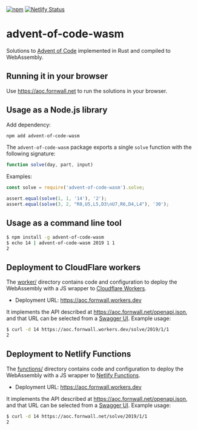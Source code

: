 [![npm](https://img.shields.io/npm/v/advent-of-code-wasm.svg)](https://www.npmjs.com/package/advent-of-code-wasm)
[![Netlify Status](https://api.netlify.com/api/v1/badges/8cb47a76-7cd7-4545-9f10-56ba075c8e41/deploy-status)](https://app.netlify.com/sites/mystifying-blackwell-9e705f/deploys)

# advent-of-code-wasm
Solutions to [Advent of Code](https://adventofcode.com/) implemented in Rust and compiled to WebAssembly.

## Running it in your browser
Use https://aoc.fornwall.net to run the solutions in your browser.

## Usage as a Node.js library
Add dependency:

```sh
npm add advent-of-code-wasm
```

The `advent-of-code-wasm` package exports a single `solve` function with the following signature:

```js
function solve(day, part, input)
```

Examples:

```js
const solve = require('advent-of-code-wasm').solve;

assert.equal(solve(1, 1, '14'), '2');
assert.equal(solve(3, 2, "R8,U5,L5,D3\nU7,R6,D4,L4"), '30');
```

## Usage as a command line tool

```sh
$ npm install -g advent-of-code-wasm
$ echo 14 | advent-of-code-wasm 2019 1 1
2
```

## Deployment to CloudFlare workers
The [worker/](https://github.com/fornwall/advent-of-code/tree/master/crates/wasm/worker) directory contains code and configuration to deploy the WebAssembly with a JS wrapper to [Cloudflare Workers](https://workers.cloudflare.com/).

- Deployment URL: https://aoc.fornwall.workers.dev

It implements the API described at https://aoc.fornwall.net/openapi.json, and that URL can be selected from a [Swagger UI](https://aoc.fornwall.net/api/). Example usage:

```sh
$ curl -d 14 https://aoc.fornwall.workers.dev/solve/2019/1/1
2
```

## Deployment to Netlify Functions
The [functions/](https://github.com/fornwall/advent-of-code/tree/master/crates/wasm/functions) directory contains code and configuration to deploy the WebAssembly with a JS wrapper to [Netlify Functions](https://www.netlify.com/products/functions/).

- Deployment URL: https://aoc.fornwall.workers.dev

It implements the API described at https://aoc.fornwall.net/openapi.json, and that URL can be selected from a [Swagger UI](https://aoc.fornwall.net/api/). Example usage:

```sh
$ curl -d 14 https://aoc.fornwall.net/solve/2019/1/1
2
```

